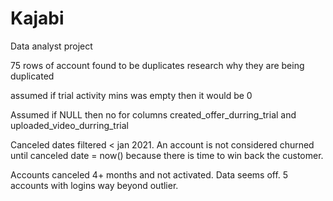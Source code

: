 # Kajabi
Data analyst project


75 rows of account found to be duplicates
 research why they are being duplicated
 
 assumed if trial activity mins was empty then it would be 0
 
 
 Assumed if NULL then no for columns created_offer_durring_trial and uploaded_video_durring_trial

Canceled dates filtered < jan 2021. An account is not considered churned until canceled date = now() because there is time to win back the customer.

Accounts canceled 4+ months and not activated. Data seems off.
5 accounts with logins way beyond outlier.
